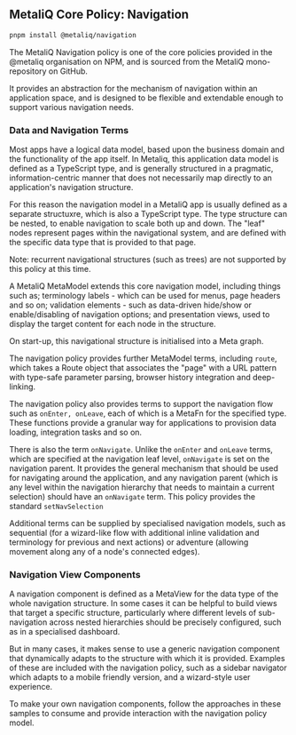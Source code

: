 ## MetaliQ Core Policy: Navigation

```bash
pnpm install @metaliq/navigation
```

The MetaliQ Navigation policy is one of the core policies provided in the @metaliq organisation on NPM, and is sourced from the MetaliQ mono-repository on GitHub.

It provides an abstraction for the mechanism of navigation within an application space, and is designed to be flexible and extendable enough to support various navigation needs.

### Data and Navigation Terms

Most apps have a logical data model, based upon the business domain and the functionality of the app itself. In Metaliq, this application data model is defined as a TypeScript type, and is generally structured in a pragmatic, information-centric manner that does not necessarily map directly to an application's navigation structure.

For this reason the navigation model in a MetaliQ app is usually defined as a separate structuxre, which is also a TypeScript type. The type structure can be nested, to enable navigation to scale both up and down. The "leaf" nodes represent pages within the navigational system, and are defined with the specific data type that is provided to that page.

Note: recurrent navigational structures (such as trees) are not supported by this policy at this time.

A MetaliQ MetaModel extends this core navigation model, including things such as; terminology labels - which can be used for menus, page headers and so on; validation elements - such as data-driven hide/show or enable/disabling of navigation options; and presentation views, used to display the target content for each node in the structure.

On start-up, this navigational structure is initialised into a Meta graph.

The navigation policy provides further MetaModel terms, including  `route`, which takes a Route object that associates the "page" with a URL pattern with type-safe parameter parsing, browser history integration and deep-linking. 

The navigation policy also provides terms to support the navigation flow such as `onEnter, onLeave`, each of which is a MetaFn for the specified type. These functions provide a granular way for applications to provision data loading, integration tasks and so on.

There is also the term `onNavigate`. Unlike the `onEnter` and `onLeave` terms, which are specified at the navigation leaf level, `onNavigate` is set on the navigation parent. It provides the general mechanism that should be used for navigating around the application, and any navigation parent (which is any level within the navigation hierarchy that needs to maintain a current selection) should have an `onNavigate` term. This policy provides the standard `setNavSelection` 

Additional terms can be supplied by specialised navigation models, such as sequential (for a wizard-like flow with additional inline validation and terminology for previous and next actions) or adventure (allowing movement along any of a node's connected edges).

### Navigation View Components

A navigation component is defined as a MetaView for the data type of the whole navigation structure. In some cases it can be helpful to build views that target a specific structure, particularly where different levels of sub-navigation across nested hierarchies should be precisely configured, such as in a specialised dashboard.

But in many cases, it makes sense to use a generic navigation component that dynamically adapts to the structure with which it is provided. Examples of these are included with the navigation policy, such as a sidebar navigator which adapts to a mobile friendly version, and a wizard-style user experience.

To make your own navigation components, follow the approaches in these samples to consume and provide interaction with the navigation policy model.  
